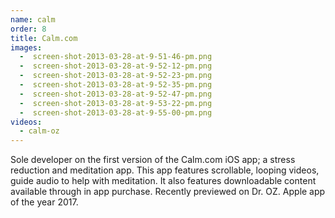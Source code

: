 ```yaml
---
name: calm
order: 8
title: Calm.com
images:
  -  screen-shot-2013-03-28-at-9-51-46-pm.png      
  -  screen-shot-2013-03-28-at-9-52-12-pm.png      
  -  screen-shot-2013-03-28-at-9-52-23-pm.png      
  -  screen-shot-2013-03-28-at-9-52-35-pm.png      
  -  screen-shot-2013-03-28-at-9-52-47-pm.png      
  -  screen-shot-2013-03-28-at-9-53-22-pm.png      
  -  screen-shot-2013-03-28-at-9-55-00-pm.png      
videos:
  - calm-oz
---
```

Sole developer on the first version of the Calm.com iOS app; a stress reduction and meditation app. This app features scrollable, looping videos, guide audio to help with meditation. It also features downloadable content available through in app purchase. Recently previewed on Dr. OZ. Apple app of the year 2017.

